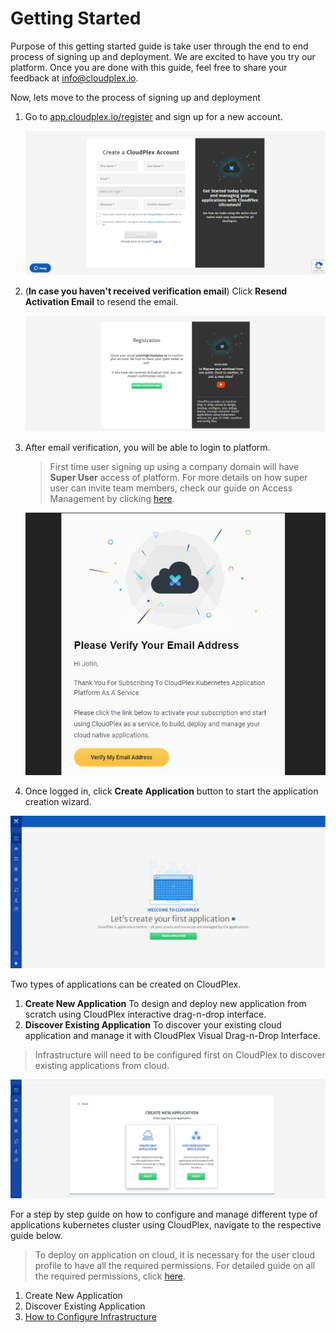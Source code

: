 # Getting Started

Purpose of this getting started guide is take user through the end to end process of signing up and deployment. We are excited to have you try our platform. Once you are done with this guide, feel free to share your feedback at info@cloudplex.io. 

Now, lets move to the process of signing up and deployment

1. Go to [app.cloudplex.io/register](https://app.cloudplex.io/register) and sign up for a new account. 

   ![0](imgs/0.jpg)

2. (**In case you haven't received verification email**) Click **Resend Activation Email** to resend the email.

   ![0.01](imgs/0.01.jpg)

3. After email verification, you will be able to login to platform.

   > First time user signing up using a company domain will have **Super User** access of platform.  For more details on how super user can invite team members, check our guide on Access Management by clicking [here](/pages/user-guide/components/access-management/access-management).

   ![0.1](imgs/0.1.jpg)

4. Once logged in, click **Create Application** button to start the application creation wizard. 

![1](imgs/1.jpg)

Two types of applications can be created on CloudPlex.

1. **Create New Application**
   To design and deploy new application from scratch using CloudPlex interactive drag-n-drop interface.
2. **Discover Existing Application**
   To discover your existing cloud application and manage it with CloudPlex Visual Drag-n-Drop Interface.

> Infrastructure will need to be configured first on CloudPlex to discover existing applications from cloud. 

![2](imgs\2.jpg)

For a step by step guide on how to configure and manage different type of applications kubernetes cluster using CloudPlex, navigate to the respective guide below.

> To deploy on application on cloud, it is necessary for the user cloud profile to have all the required permissions. For detailed guide on all the required permissions, click [here](/pages/user-guide/components/cloud-authorization-level/cloud-authorization-level).

1. Create New Application
2. Discover Existing Application
3. [How to Configure Infrastructure](pages/user-guide/getting-started/how-to-configure-infrastructure/how-to-configure-infrastructure?id=how-to-configure-infrastructure)